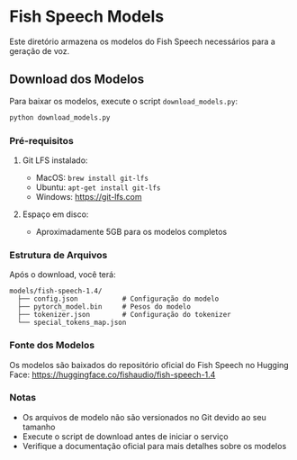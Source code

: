 # Fish Speech Models

Este diretório armazena os modelos do Fish Speech necessários para a geração de voz.

## Download dos Modelos

Para baixar os modelos, execute o script `download_models.py`:

```bash
python download_models.py
```

### Pré-requisitos

1. Git LFS instalado:
   - MacOS: `brew install git-lfs`
   - Ubuntu: `apt-get install git-lfs`
   - Windows: https://git-lfs.com

2. Espaço em disco:
   - Aproximadamente 5GB para os modelos completos

### Estrutura de Arquivos

Após o download, você terá:

```
models/fish-speech-1.4/
  ├── config.json           # Configuração do modelo
  ├── pytorch_model.bin     # Pesos do modelo
  ├── tokenizer.json        # Configuração do tokenizer
  └── special_tokens_map.json
```

### Fonte dos Modelos

Os modelos são baixados do repositório oficial do Fish Speech no Hugging Face:
https://huggingface.co/fishaudio/fish-speech-1.4

### Notas

- Os arquivos de modelo não são versionados no Git devido ao seu tamanho
- Execute o script de download antes de iniciar o serviço
- Verifique a documentação oficial para mais detalhes sobre os modelos 